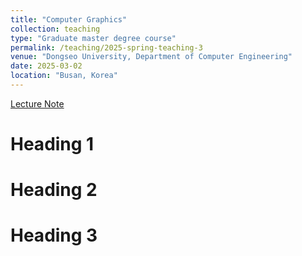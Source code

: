 ```yaml
---
title: "Computer Graphics"
collection: teaching
type: "Graduate master degree course"
permalink: /teaching/2025-spring-teaching-3
venue: "Dongseo University, Department of Computer Engineering"
date: 2025-03-02
location: "Busan, Korea"
---
```


[Lecture Note](https://docs.google.com/document/d/1P5sw_GTeO1074b7VugKLQXGy23JcZ8JiLATaScqNBQE/edit?tab=t.0)

Heading 1
======

Heading 2
======

Heading 3
======

